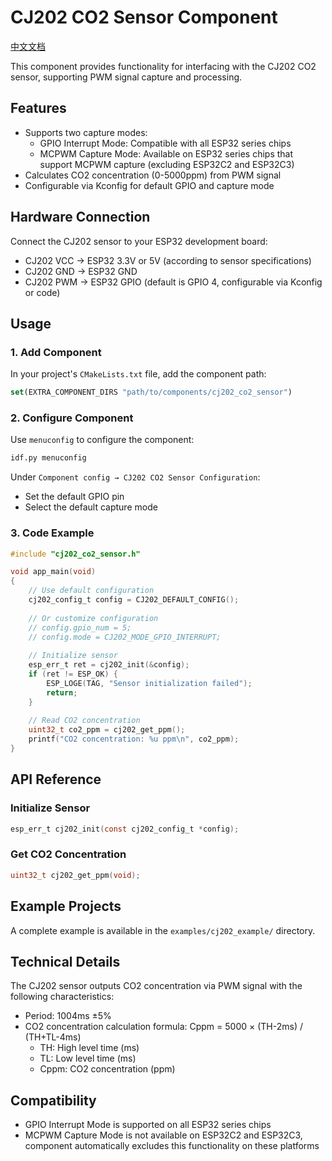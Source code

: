 # CJ202 CO2 Sensor Component

[中文文档](./README_zh.md)

This component provides functionality for interfacing with the CJ202 CO2 sensor, supporting PWM signal capture and processing.

## Features

- Supports two capture modes:
  - GPIO Interrupt Mode: Compatible with all ESP32 series chips
  - MCPWM Capture Mode: Available on ESP32 series chips that support MCPWM capture (excluding ESP32C2 and ESP32C3)
- Calculates CO2 concentration (0-5000ppm) from PWM signal
- Configurable via Kconfig for default GPIO and capture mode

## Hardware Connection

Connect the CJ202 sensor to your ESP32 development board:

- CJ202 VCC → ESP32 3.3V or 5V (according to sensor specifications)
- CJ202 GND → ESP32 GND
- CJ202 PWM → ESP32 GPIO (default is GPIO 4, configurable via Kconfig or code)

## Usage

### 1. Add Component

In your project's `CMakeLists.txt` file, add the component path:

```cmake
set(EXTRA_COMPONENT_DIRS "path/to/components/cj202_co2_sensor")
```

### 2. Configure Component

Use `menuconfig` to configure the component:

```bash
idf.py menuconfig
```

Under `Component config → CJ202 CO2 Sensor Configuration`:
- Set the default GPIO pin
- Select the default capture mode

### 3. Code Example

```c
#include "cj202_co2_sensor.h"

void app_main(void)
{
    // Use default configuration
    cj202_config_t config = CJ202_DEFAULT_CONFIG();
    
    // Or customize configuration
    // config.gpio_num = 5;
    // config.mode = CJ202_MODE_GPIO_INTERRUPT;
    
    // Initialize sensor
    esp_err_t ret = cj202_init(&config);
    if (ret != ESP_OK) {
        ESP_LOGE(TAG, "Sensor initialization failed");
        return;
    }
    
    // Read CO2 concentration
    uint32_t co2_ppm = cj202_get_ppm();
    printf("CO2 concentration: %u ppm\n", co2_ppm);
}
```

## API Reference

### Initialize Sensor

```c
esp_err_t cj202_init(const cj202_config_t *config);
```

### Get CO2 Concentration

```c
uint32_t cj202_get_ppm(void);
```

## Example Projects

A complete example is available in the `examples/cj202_example/` directory.

## Technical Details

The CJ202 sensor outputs CO2 concentration via PWM signal with the following characteristics:
- Period: 1004ms ±5%
- CO2 concentration calculation formula: Cppm = 5000 × (TH-2ms) / (TH+TL-4ms)
  - TH: High level time (ms)
  - TL: Low level time (ms)
  - Cppm: CO2 concentration (ppm)

## Compatibility

- GPIO Interrupt Mode is supported on all ESP32 series chips
- MCPWM Capture Mode is not available on ESP32C2 and ESP32C3, component automatically excludes this functionality on these platforms 